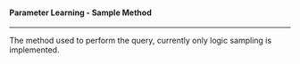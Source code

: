 #### Parameter Learning - Sample Method

***

The method used to perform the query, currently only logic sampling is implemented.
